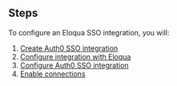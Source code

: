 ## Steps

To configure an Eloqua SSO integration, you will:

1. [Create Auth0 SSO integration](#create-auth0-sso-integration)
2. [Configure integration with Eloqua](#configure-integration-with-eloqua)
3. [Configure Auth0 SSO integration](#configure-auth0-sso-integration)
4. [Enable connections](#enable-connections)
